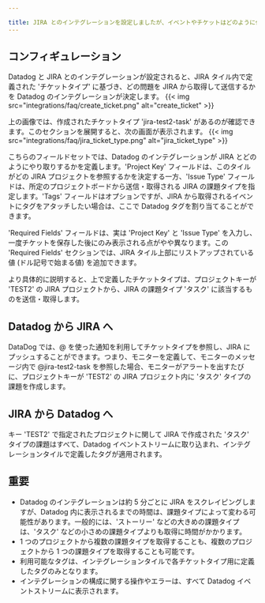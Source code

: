 ```yaml
---

title: JIRA とのインテグレーションを設定しましたが、イベントやチケットはどのように作成されるのですか？
---
```


## コンフィギュレーション

Datadog と JIRA とのインテグレーションが設定されると、JIRA タイル内で定義された 'チケットタイプ' に基づき、どの問題を JIRA から取得して送信するかを Datadog のインテグレーションが決定します。
{{< img src="integrations/faq/create_ticket.png" alt="create_ticket" >}}

上の画像では、作成されたチケットタイプ 'jira-test2-task' があるのが確認できます。このセクションを展開すると、次の画面が表示されます。
{{< img src="integrations/faq/jira_ticket_type.png" alt="jira_ticket_type" >}}

こちらのフィールドセットでは、Datadog のインテグレーションが JIRA とどのようにやり取りするかを定義します。'Project Key' フィールドは、このタイルがどの JIRA プロジェクトを参照するかを決定する一方、'Issue Type' フィールドは、所定のプロジェクトボードから送信・取得される JIRA の課題タイプを指定します。'Tags' フィールドはオプションですが、JIRA から取得されるイベントにタグをアタッチしたい場合は、ここで Datadog タグを割り当てることができます。

'Required Fields' フィールドは、実は 'Project Key' と 'Issue Type' を入力し、一度チケットを保存した後にのみ表示される点がやや異なります。この 'Required Fields' セクションでは、JIRA タイル上部にリストアップされている値 (ドル記号で始まる値) を追加できます。

より具体的に説明すると、上で定義したチケットタイプは、プロジェクトキーが 'TEST2' の JIRA プロジェクトから、JIRA の課題タイプ 'タスク' に該当するものを送信・取得します。

## Datadog から JIRA へ

DataDog では、@ を使った通知を利用してチケットタイプを参照し、JIRA にプッシュすることができます。つまり、モニターを定義して、モニターのメッセージ内で @jira-test2-task を参照した場合、モニターがアラートを出すたびに、プロジェクトキーが 'TEST2' の JIRA プロジェクト内に 'タスク' タイプの課題を作成します。

## JIRA から Datadog へ

キー 'TEST2' で指定されたプロジェクトに関して JIRA で作成された 'タスク' タイプの課題はすべて、Datadog イベントストリームに取り込まれ、インテグレーションタイルで定義したタグが適用されます。

## 重要

* Datadog のインテグレーションは約 5 分ごとに JIRA をスクレイピングしますが、Datadog 内に表示されるまでの時間は、課題タイプによって変わる可能性があります。一般的には、'ストーリー' などの大きめの課題タイプは、'タスク' などの小さめの課題タイプよりも取得に時間がかかります。
* 1 つのプロジェクトから複数の課題タイプを取得することも、複数のプロジェクトから 1 つの課題タイプを取得することも可能です。
* 利用可能なタグは、インテグレーションタイルで各チケットタイプ用に定義したタグのみとなります。
* インテグレーションの構成に関する操作やエラーは、すべて Datadog イベントストリームに表示されます。
